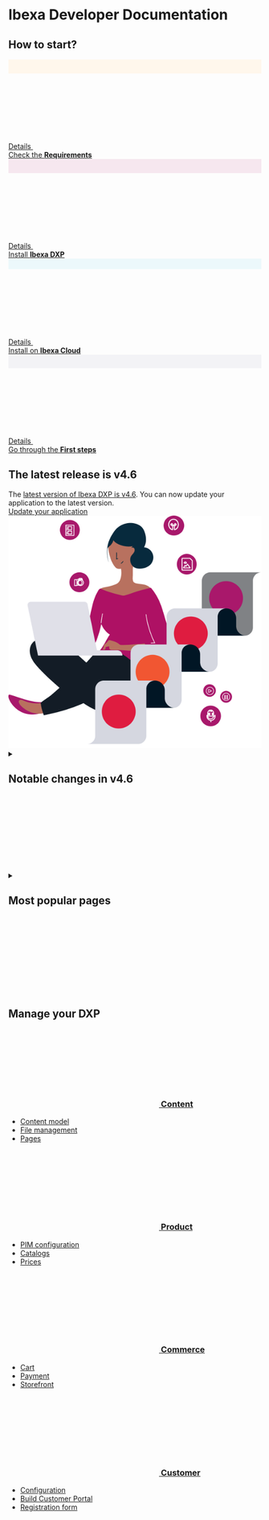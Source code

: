 <!-- vale off -->

<div class="front-page">
    <div class="row">
        <div class="col-12">
            <h1>Ibexa Developer Documentation</h1>
            <h2>How to start?</h2>
        </div>
        <div class="col-12 col-lg-6 col-fhd-3">
            <a class="info-tile" href="getting_started/requirements/">
                <div class="info-tile__circle" style="background-color: #fff7ec;">
                    <svg width="20" height="25"><use xlink:href="images/icons.svg#check-requirements" /></svg>
                </div>
                <div class="info-tile__content">
                    <div class="info-tile__details">
                        Details
                        <svg class="info-tile__arrow-icon"><use xlink:href="images/icons.svg#arrow" /></svg>
                    </div>
                    <div>
                        Check the <strong>Requirements</strong>
                    </div>
                </div>
            </a>
        </div>
        <div class="col-12 col-lg-6 col-fhd-3">
            <a class="info-tile" href="getting_started/install_ibexa_dxp/">
                <div class="info-tile__circle" style="background-color: #f6e7ef;">
                    <svg width="25" height="25"><use xlink:href="images/icons.svg#install-dxp" /></svg>
                </div>
                <div class="info-tile__content">
                    <div class="info-tile__details">
                        Details
                        <svg class="info-tile__arrow-icon"><use xlink:href="images/icons.svg#arrow" /></svg>
                    </div>
                    <div>
                        Install <strong>Ibexa DXP</strong>
                    </div>
                </div>
            </a>
        </div>
        <div class="col-12 col-lg-6 col-fhd-3">
            <a class="info-tile" href="ibexa_cloud/install_on_ibexa_cloud/">
                <div class="info-tile__circle" style="background-color: #ecf8fb;">
                    <svg width="25" height="18"><use xlink:href="images/icons.svg#install-cloud" /></svg>
                </div>
                <div class="info-tile__content">
                    <div class="info-tile__details">
                        Details
                        <svg class="info-tile__arrow-icon"><use xlink:href="images/icons.svg#arrow" /></svg>
                    </div>
                    <div>
                        Install on <strong>Ibexa Cloud</strong>
                    </div>
                </div>
            </a>
        </div>
        <div class="col-12 col-lg-6 col-fhd-3">
            <a class="info-tile" href="getting_started/first_steps/">
                <div class="info-tile__circle" style="background-color: #f3f3f6;">
                    <svg width="25" height="24"><use xlink:href="images/icons.svg#first-steps" /></svg>
                </div>
                <div class="info-tile__content">
                    <div class="info-tile__details">
                        Details
                        <svg class="info-tile__arrow-icon"><use xlink:href="images/icons.svg#arrow" /></svg>
                    </div>
                    <div>
                        Go through the <strong>First steps</strong>
                    </div>
                </div>
            </a>
        </div>
    </div>
    <div class="row">
        <div class="col-12">
            <div class="notification" id="tile2">
                <div class="notification__content">
                    <h2>The latest release is v4.6</h2>
                    <div>The <a href="release_notes/ibexa_dxp_v4.6/">latest version of Ibexa DXP is v4.6</a>. You can now update your application to the latest version.</div>
                </div>
                <div class="notification__cta">
                    <a href="update_and_migration/from_4.5/update_from_4.5/">Update your application</a>
                </div>
                <div class="notification__image">
                    <img src="images/notification-image.png" alt="The latest release" />
                </div>
            </div>
        </div>
        <div class="col-12">
            <div class="accordion">
                <details>
                    <summary>
                        <h2>Notable changes in v4.6</h2>
                        <div class="accordion__toggler">
                            <svg><use xlink:href="images/icons.svg#toggler" /></svg>
                        </div>
                    </summary>
                    <div class="row">
                        <div class="col-12 col-lg-6 col-fhd-3">
                            <ul>
                                <li><a href="release_notes/ibexa_dxp_v4.6/#customizable-dashboard">Customizable dashboard</a></li>
                                <li><a href="release_notes/ibexa_dxp_v4.6/#page-builder-improvements">Page Builder improvements</a></li>
                                <li><a href="release_notes/ibexa_dxp_v4.6/#focus-mode">Focus mode</a></li>
                            </ul>
                        </div>
                        <div class="col-12 col-lg-6 col-fhd-3">
                            <ul>
                                <li><a href="release_notes/ibexa_dxp_v4.6/#remote-pim-support">Remote PIM</a></li>
                                <li><a href="release_notes/ibexa_dxp_v4.6/#reorder">Changes in Order management</a></li>
                                <li><a href="release_notes/ibexa_dxp_v4.6/#triggers">Personalization triggers</a></li>
                            </ul>
                        </div>
                    </div>
                </details>
            </div>
        </div>
        <div class="col-12">
            <div class="accordion">
                <details>
                    <summary>
                        <h2>Most popular pages</h2>
                        <div class="accordion__toggler">
                            <svg><use xlink:href="images/icons.svg#toggler" /></svg>
                        </div>
                    </summary>
                    <div class="row">
                        <div class="col-12 col-lg-6 col-fhd-3">
                            <ul>
                                <li><a href="api/php_api/php_api/">PHP API</a></li>
                                <li><a href="search/solr_search_engine/">Solr search engine</a></li>
                                <li><a href="search/search_api/">Search API</a></li>
                            </ul>
                        </div>
                        <div class="col-12 col-lg-6 col-fhd-3">
                            <ul>
                                <li><a href="content_management/content_model/">Content model</a></li>
                                <li><a href="content_management/images/images/">Images</a></li>
                                <li><a href="content_management/pages/page_blocks/">Page blocks</a></li>
                            </ul>
                        </div>
                    </div>
                </details>
            </div>
        </div>
    </div>
    <div class="row">
        <div class="col-12">
            <h2>Manage your DXP</h2>
        </div>
        <div class="col-12 col-lg-6 col-fhd-3">
            <div class="info-tile info-tile--link-card">
                <div class="info-tile__content">
                    <h3>
                        <a href="content_management/content_management/">
                            <svg><use xlink:href="images/icons.svg#content-draft" /></svg>
                            Content
                        </a>
                    </h3>
                    <ul>
                        <li><a href="content_management/content_model/">Content model</a></li>
                        <li><a href="content_management/file_management/file_management/">File management</a></li>
                        <li><a href="content_management/pages/pages/">Pages</a></li>
                    </ul>
                </div>
            </div>
        </div>
        <div class="col-12 col-lg-6 col-fhd-3">
            <div class="info-tile info-tile--link-card">
                <div class="info-tile__content">
                    <h3>
                        <a href="pim/pim/">
                            <svg><use xlink:href="images/icons.svg#product" /></svg>
                            Product
                        </a>
                    </h3>
                    <ul>
                        <li><a href="pim/pim_configuration/">PIM configuration</a></li>
                        <li><a href="pim/catalogs/">Catalogs</a></li>
                        <li><a href="pim/prices/">Prices</a></li>
                    </ul>
                </div>
            </div>
        </div>
        <div class="col-12 col-lg-6 col-fhd-3">
            <div class="info-tile info-tile--link-card">
                <div class="info-tile__content">
                    <h3>
                        <a href="commerce/commerce/">
                            <svg><use xlink:href="images/icons.svg#cart" /></svg>
                            Commerce
                        </a>
                    </h3>
                    <ul>
                        <li><a href="commerce/cart/cart/">Cart</a></li>
                        <li><a href="commerce/payment/payment/">Payment</a></li>
                        <li><a href="commerce/storefront/storefront/">Storefront</a></li>
                    </ul>
                </div>
            </div>
        </div>
        <div class="col-12 col-lg-6 col-fhd-3">
            <div class="info-tile info-tile--link-card">
                <div class="info-tile__content">
                    <h3>
                        <a href="customer_management/customer_portal/">
                            <svg><use xlink:href="images/icons.svg#profile" /></svg>
                            Customer
                        </a>
                    </h3>
                    <ul>
                        <li><a href="customer_management/cp_configuration/">Configuration</a></li>
                        <li><a href="customer_management/cp_page_builder/">Build Customer Portal</a></li>
                        <li><a href="customer_management/create_user_registration_form/">Registration form</a></li>
                    </ul>
                </div>
            </div>
        </div>
    </div>
</div>
